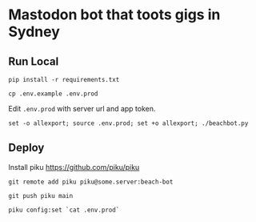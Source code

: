 # Mastodon bot that toots gigs in Sydney

## Run Local

`pip install -r requirements.txt`

`cp .env.example .env.prod`

Edit `.env.prod` with server url and app token.

`set -o allexport; source .env.prod; set +o allexport; ./beachbot.py`

##  Deploy

Install piku https://github.com/piku/piku

`git remote add piku piku@some.server:beach-bot`

`git push piku main`

```piku config:set `cat .env.prod` ```
